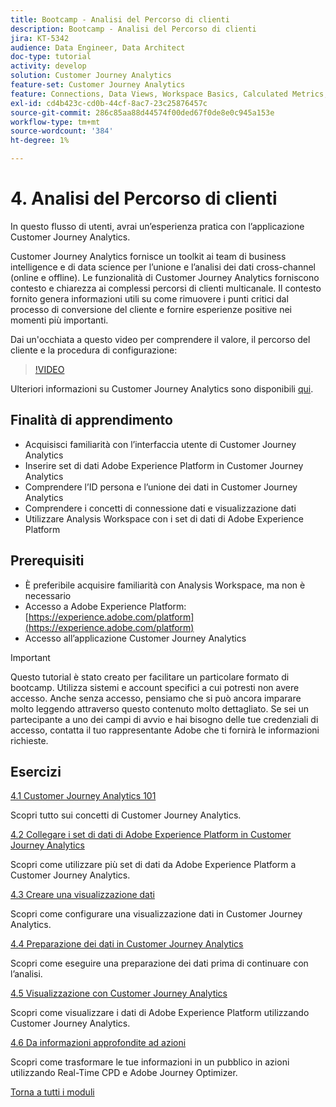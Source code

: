 ```yaml
---
title: Bootcamp - Analisi del Percorso di clienti
description: Bootcamp - Analisi del Percorso di clienti
jira: KT-5342
audience: Data Engineer, Data Architect
doc-type: tutorial
activity: develop
solution: Customer Journey Analytics
feature-set: Customer Journey Analytics
feature: Connections, Data Views, Workspace Basics, Calculated Metrics, Visualizations, Audiences
exl-id: cd4b423c-cd0b-44cf-8ac7-23c25876457c
source-git-commit: 286c85aa88d44574f00ded67f0de8e0c945a153e
workflow-type: tm+mt
source-wordcount: '384'
ht-degree: 1%

---
```


# 4. Analisi del Percorso di clienti

In questo flusso di utenti, avrai un’esperienza pratica con l’applicazione Customer Journey Analytics.

Customer Journey Analytics fornisce un toolkit ai team di business intelligence e di data science per l’unione e l’analisi dei dati cross-channel (online e offline). Le funzionalità di Customer Journey Analytics forniscono contesto e chiarezza ai complessi percorsi di clienti multicanale. Il contesto fornito genera informazioni utili su come rimuovere i punti critici dal processo di conversione del cliente e fornire esperienze positive nei momenti più importanti.

Dai un&#39;occhiata a questo video per comprendere il valore, il percorso del cliente e la procedura di configurazione:

>[!VIDEO](https://video.tv.adobe.com/v/327188?quality=12&learn=on&enablevpops)

Ulteriori informazioni su Customer Journey Analytics sono disponibili [qui](https://spark.adobe.com/page/t62eiRu9l6iWJ/).

## Finalità di apprendimento

- Acquisisci familiarità con l’interfaccia utente di Customer Journey Analytics
- Inserire set di dati Adobe Experience Platform in Customer Journey Analytics
- Comprendere l’ID persona e l’unione dei dati in Customer Journey Analytics
- Comprendere i concetti di connessione dati e visualizzazione dati
- Utilizzare Analysis Workspace con i set di dati di Adobe Experience Platform

## Prerequisiti

- È preferibile acquisire familiarità con Analysis Workspace, ma non è necessario
- Accesso a Adobe Experience Platform: [https://experience.adobe.com/platform](https://experience.adobe.com/platform)
- Accesso all’applicazione Customer Journey Analytics

>[!IMPORTANT]
>
>Questo tutorial è stato creato per facilitare un particolare formato di bootcamp. Utilizza sistemi e account specifici a cui potresti non avere accesso. Anche senza accesso, pensiamo che si può ancora imparare molto leggendo attraverso questo contenuto molto dettagliato. Se sei un partecipante a uno dei campi di avvio e hai bisogno delle tue credenziali di accesso, contatta il tuo rappresentante Adobe che ti fornirà le informazioni richieste.

## Esercizi

[4.1 Customer Journey Analytics 101](./ex1.md)

Scopri tutto sui concetti di Customer Journey Analytics.

[4.2 Collegare i set di dati di Adobe Experience Platform in Customer Journey Analytics](./ex2.md)

Scopri come utilizzare più set di dati da Adobe Experience Platform a Customer Journey Analytics.

[4.3 Creare una visualizzazione dati](./ex3.md)

Scopri come configurare una visualizzazione dati in Customer Journey Analytics.

[4.4 Preparazione dei dati in Customer Journey Analytics](./ex4.md)

Scopri come eseguire una preparazione dei dati prima di continuare con l’analisi.

[4.5 Visualizzazione con Customer Journey Analytics](./ex5.md)

Scopri come visualizzare i dati di Adobe Experience Platform utilizzando Customer Journey Analytics.

[4.6 Da informazioni approfondite ad azioni](./ex6.md)

Scopri come trasformare le tue informazioni in un pubblico in azioni utilizzando Real-Time CPD e Adobe Journey Optimizer.

[Torna a tutti i moduli](../../overview.md)
